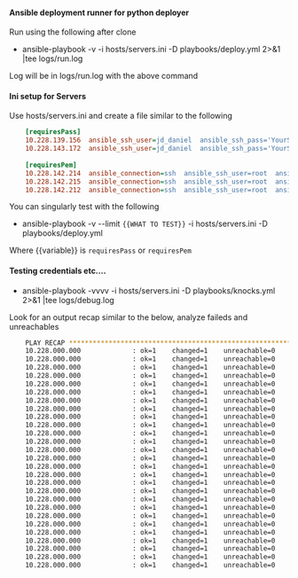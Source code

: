 #### Ansible deployment runner for python deployer

Run using the following after clone

 * ansible-playbook -v -i hosts/servers.ini -D playbooks/deploy.yml 2>&1 |tee logs/run.log
 
Log will be in logs/run.log with the above command


#### Ini setup for Servers

Use hosts/servers.ini and create a file similar to the following

```ini
    [requiresPass]
    10.228.139.156  ansible_ssh_user=jd_daniel  ansible_ssh_pass='YourSSHPass' ansible_sudo=True
    10.228.143.172  ansible_ssh_user=jd_daniel  ansible_ssh_pass='YourSSHPass' ansible_sudo=True
    
    [requiresPem]
    10.228.142.214  ansible_connection=ssh  ansible_ssh_user=root  ansible_ssh_private_key_file=credentials/yourkey.pem
    10.228.142.215  ansible_connection=ssh  ansible_ssh_user=root  ansible_ssh_private_key_file=credentials/yourkey.pem
    10.228.142.212  ansible_connection=ssh  ansible_ssh_user=root  ansible_ssh_private_key_file=credentials/yourkey.pem
```

You can singularly test with the following

 * ansible-playbook -v --limit `{{WHAT TO TEST}}` -i hosts/servers.ini -D playbooks/deploy.yml

Where {{variable}} is `requiresPass` or `requiresPem`


#### Testing credentials etc....

 * ansible-playbook -vvvv -i hosts/servers.ini -D playbooks/knocks.yml 2>&1 |tee logs/debug.log
 
 Look for an output recap similar to the below, analyze faileds and unreachables
 
 ```bash
     PLAY RECAP ********************************************************************
     10.228.000.000             : ok=1    changed=1    unreachable=0    failed=0
     10.228.000.000             : ok=1    changed=1    unreachable=0    failed=0
     10.228.000.000             : ok=1    changed=1    unreachable=0    failed=0
     10.228.000.000             : ok=1    changed=1    unreachable=0    failed=0
     10.228.000.000             : ok=1    changed=1    unreachable=0    failed=0
     10.228.000.000             : ok=1    changed=1    unreachable=0    failed=0
     10.228.000.000             : ok=1    changed=1    unreachable=0    failed=0
     10.228.000.000             : ok=1    changed=1    unreachable=0    failed=0
     10.228.000.000             : ok=1    changed=1    unreachable=0    failed=0
     10.228.000.000             : ok=1    changed=1    unreachable=0    failed=0
     10.228.000.000             : ok=1    changed=1    unreachable=0    failed=0
     10.228.000.000             : ok=1    changed=1    unreachable=0    failed=0
     10.228.000.000             : ok=1    changed=1    unreachable=0    failed=0
     10.228.000.000             : ok=1    changed=1    unreachable=0    failed=0
     10.228.000.000             : ok=1    changed=1    unreachable=0    failed=0
     10.228.000.000             : ok=1    changed=1    unreachable=0    failed=0
     10.228.000.000             : ok=1    changed=1    unreachable=0    failed=0
     10.228.000.000             : ok=1    changed=1    unreachable=0    failed=0
     10.228.000.000             : ok=1    changed=1    unreachable=0    failed=0
     10.228.000.000             : ok=1    changed=1    unreachable=0    failed=0
     10.228.000.000             : ok=1    changed=1    unreachable=0    failed=0
     10.228.000.000             : ok=1    changed=1    unreachable=0    failed=0
     10.228.000.000             : ok=1    changed=1    unreachable=0    failed=0
     10.228.000.000             : ok=1    changed=1    unreachable=0    failed=0
     10.228.000.000             : ok=1    changed=1    unreachable=0    failed=0
     10.228.000.000             : ok=1    changed=1    unreachable=0    failed=0
     10.228.000.000             : ok=1    changed=1    unreachable=0    failed=0
 ```